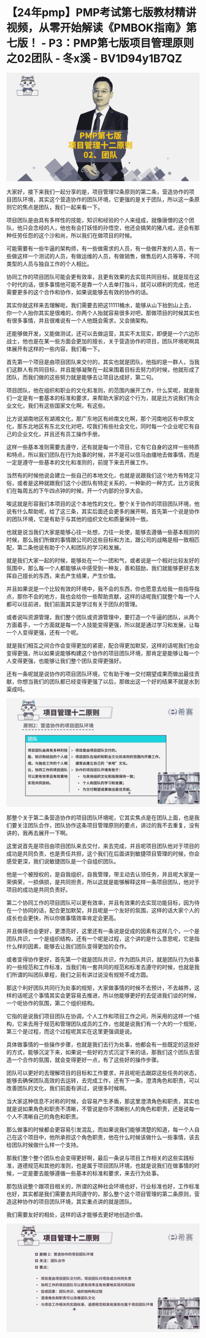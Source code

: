 # 【24年pmp】PMP考试第七版教材精讲视频，从零开始解读《PMBOK指南》第七版！ - P3：PMP第七版项目管理原则之02团队 - 冬x溪 - BV1D94y1B7QZ

![](img/7a33857b413b62f9d11da4cb2db15feb_0.png)

大家好，接下来我们一起分享的是，项目管理12条原则的第二条，营造协作的项目团队环境，其实这个营造协作的团队环境，它更强的是关于团队，所以这一条原则它的焦点是团队，我们一起来看一下。

项目团队是由具有多样性的技能，知识和经验的个人来组成，就像唐僧的这个团队，他只会念经的人，他也有会打妖怪的孙悟空，他还会搞笑的猪八戒，还会有那种任劳任怨的这个沙和尚，所以我们在做项目的时候。

可能需要有一些牛逼的架构师，有一些做需求的人员，有一些做开发的人员，有一些做这样一个测试的人员，有做运维的人员，有做销售，做售后的人员等等，不同类型的人员与独自工作的个人相比。

协同工作的项目团队可能会更有效率，且更有效果的去实现共同目标，就是现在这个时代的话，很多事情他可能不是靠一个人去单打独斗，就可以顺利的完成，他还需要更多的这个合作和协作，如果说能够去有效的协作的话。

其实你就这样来去理解呃，我们需要去把这11111桶水，能够从山下抬到山上去，你一个人抬你其实是很难的，你两个人抬就容易很多对吧，那做项目的时候其实也有很多事情，并且很难说有一个人他既会需求，又会搞架构。

还能够做开发，又能做测试，还可以去做运营，其实不太现实，即便是一个六边形战士，他也是在某一些方面会更加的擅长，关于营造协作的项目，团队环境呢啊具体展开有这样的一些内容，我们看一下。

首先第一个项目是由项目团队来交付的，其实也就是团队，他指的是一群人，当我们这群人有共同目标，并且能够凝聚在一起来围着目标去努力的时候，他就形成了团队，而我们做的这些努力就是能够去让项目达成好，第二句。

项目团队，他在组织和职业的文化和准则，的范围内展开工作，什么奖呢，就是我们一定是有一套基本的标准和要求，来帮助大家的这个行为，就是比方说我们有企业文化，我们有这些国家文化啊，有这些。

比方说湖南地区有湖湘文化，那广东地区有岭南文化啊，那个河南地区有中原文化，那东北地区有东北文化对吧，哎我们有些社会文化，同时每一个企业呢它有自己的企业文化，并且还有员工操作手册。

这样一些基本准则需要去遵守，还有就是每一个项目，它有它自身的这样一些特质和特点，所以我们团队在行为处事的时候，并不是可以信马由缰地去做事情，而是一定是遵守一些基本的文化和准则的，前提下来去开展工作。

当然有的时候他说会建立一些自己的本地文化，也就是说跟我们这个地方有特定习俗，或者是这种就跟我们这个小团队有特定关系的，一种新的一种方式，比方说我们在每周五的下午四点钟的时候，开一个内部的分享大会。

唉这就是形容我们本项目的这个本地性的文化，整个关于协作的项目团队环境，他说有什么帮助呢，给了这三条，其实后面还会更多的展开啊，首先第一个说是协作的团队环境，它是有助于与其他的组织文化和质量保持一致。

也就是说当我们大家是能够心往一处想，力往一处使，能够去遵循一些基本规则的时候，那么我们所做的事情跟公司的这些目标和方法，跟公司的战略是相一致相匹配，第二条他说有助于个人和团队的学习和发展。

就是我们大家一起的时候，能够处在一个一团和气，或者说是一个相对比较友好的氛围中，那么每一个人都能够从中感受到一种友，善和鼓励，我们就能够更好去发挥自己擅长的东西，来去产生结果，产生价值。

并且如果说是一个比较有效的环境中，我不会的东西，你也愿意去给我一些指导指点，那你不会的地方，我也会给你一些帮助贡献，这样的话呢我们就整个每一个人都可以往前进，我们前面其实是学过有关于团队的管理。

或者说叫资源管理，我们整个团队或资源管理中，要打造一个牛逼的团队，从两个方面着手，一个方面就是每一个人技能变得更强，所以就是通过学习和发展，让每一个人变得更强，还有一个呢。

就是我们相互之间合作会变得更加的紧密，配合得更加默契，这样的话呢我们也会变得更强，所以如果说能够构建这个协作的项目团队环境，那肯定是能够让每一个人变得更强，也能够让我们整个团队变得更强好。

还有一条呢就是说协作的项目团队环境，它有助于唯一交付期望成果而做出最佳贡献，你想当我们的团队都已经变得更强了以后，那做出这一个好的结果不就是水到渠成吗。



![](img/7a33857b413b62f9d11da4cb2db15feb_2.png)

那整个关于第二条营造协作的项目团队环境呢，它其实焦点是在团队上面，也是我们要关注团队合作，团队协作这条项目管理原则的要点，讲过的我不去重复，没有讲的，我再去展开一下啊。

这里说首先是项目由项目团队来去交付，来去完成，并且呢项目团队他对于项目的成功是共同负责，也是责任共担，这个我们在后面讲到敏捷项目管理的时候，你会感受更深，我们说敏捷团队是一个自组织团队。

他是一个被授权的，是自我组织，自我管理，带主动去认领任务，并且呢大家是一荣俱荣，一损俱损，是共同担责，所以这就是能够解释这样一条项目团队，他对于项目的成功是共同负责好。

第二个协同工作的项目团队可以更有效率，并且有效果的去实现功能目标，因为待在一个协同的话，配合更加默契，并且呢是一个友好的氛围，这样的话大家个人的成长也会更快，所以你做事情效率肯定会更高。

并且做得也会更好，更漂亮好，这里还有一条说是促成的因素有这样几个，一个是团队共识，一个是组织结构，还有一个呢是过程，这个讲的是什么意思呢，它是指什么样的因素，能够去让我们团队变得更加的合作。

或者变得协作更好，首先第一个就是团队共识，作为团队共识，就是团队行为处事的一些规范和工作标准，当我们有一套共同的规范和标准去遵守的时候，也就是我们所谓的叫团队章程，我们之前有讲过说没有规矩不成方圆。

那这个利好团队共同行为处事的规矩，大家做事情的时候不去预计，不去越界，这样的话呢这个事情其实会更容易去推进，所以他能够更好的去促进我们谈的时候，一个呃协作的氛围，第二个组织结构。

它指的是说我们项目团队在协调，个人工作和项目工作之间，所采用的这样一个结构，它来去用于规范和管理团队成员的工作，也就是说我们有一个大的一个规矩，第三个是过程，而这个过程呢其实在这里更强调是说。

具体做事情的一些操作步骤，也就是我们去行为处事，他都会有一些既定的这些好的方式，能够沉淀下来，如果说一些好的方式沉淀下来的话，那我们这个团队去营造一个合作的氛围，就会变得更好一点，有了这些好的操作步骤。

团队可以更好的去理解项目的目标和工作要求，并且呢呃去跟踪这些任务的状态，能够去确保团队高效的去运转，去完成工作，还有下一条，澄清角色和职责，可以改善团队的文化，我们前面有讲过，说很多时候啊。

当大家这种信息不对称的时候，会容易产生矛盾，那这里澄清角色和职责，其实也就是说如果角色和职责不清晰，不管说是你不清晰别人的角色和职责，还是说每一个人不清晰自己的角色和职责。

那么做事的时候都会更容易引发混乱，而如果说我们能够清楚的知道，每一个人自己在这个项目中，他所承担这个角色职责，他在什么时候该做什么一些事情，该去给团队时候做什么样一个支持。

那我们整个整个团队也会变得更好啊，最后一条说与项目工作相关的这些实践标准，道德规范和其他的准则，也是属于项目团队环境，也就是说我们在做事情的时候，一定是要去能够遵循一些基本的标准和要求，来去行为处事。

那包括说整个跟项目相关的，所谓的这种社会环境也好，行业标准也好，工作标准也好，其实都是我们需要去共同遵守的，那么整个这个项目管理的第二条原则，营造这种协作的项目团队环境，其实重点讲的就是团队。

我们需要友好的相处，这样的话才能够去更好地创造价值。

![](img/7a33857b413b62f9d11da4cb2db15feb_4.png)